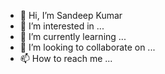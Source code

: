 - 👋 Hi, I’m Sandeep Kumar
- 👀 I’m interested in ...
- 🌱 I’m currently learning ...
- 💞️ I’m looking to collaborate on ...
- 📫 How to reach me ...

<!---
SandeepTerra/SandeepTerra is a ✨ special ✨ repository because its `README.md` (this file) appears on your GitHub profile.
You can click the Preview link to take a look at your changes.
--->

